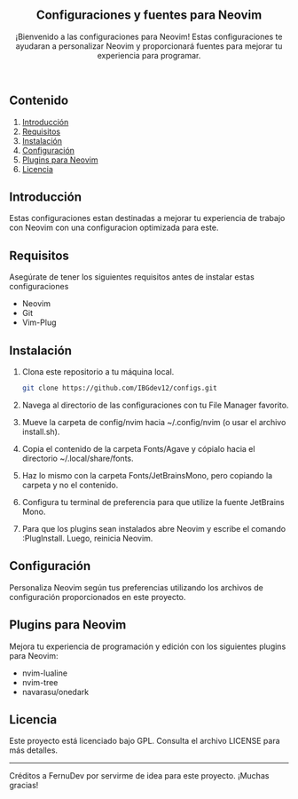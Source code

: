 <div align="center">
<br>
   
## Configuraciones y fuentes para Neovim
¡Bienvenido a las configuraciones para Neovim! Estas configuraciones te ayudaran a personalizar Neovim y proporcionará fuentes para mejorar tu experiencia para programar.

</br>
</div>

## Contenido
1. [Introducción](#introducción)
2. [Requisitos](#requisitos)
3. [Instalación](#instalación)
4. [Configuración](#configuración)
5. [Plugins para Neovim](#plugins-para-neovim)
6. [Licencia](#licencia)

## Introducción
Estas configuraciones estan destinadas a mejorar tu experiencia de trabajo con Neovim con una configuracion optimizada para este.

## Requisitos
Asegúrate de tener los siguientes requisitos antes de instalar estas configuraciones

- Neovim
- Git
- Vim-Plug

## Instalación
1. Clona este repositorio a tu máquina local.

   ```bash
   git clone https://github.com/IBGdev12/configs.git
   ```
2. Navega al directorio de las configuraciones con tu File Manager favorito.
3. Mueve la carpeta de config/nvim hacia ~/.config/nvim (o usar el archivo install.sh).
4. Copia el contenido de la carpeta Fonts/Agave y cópialo hacia el directorio ~/.local/share/fonts.
5. Haz lo mismo con la carpeta Fonts/JetBrainsMono, pero copiando la carpeta y no el contenido.
6. Configura tu terminal de preferencia para que utilize la fuente JetBrains Mono.
7. Para que los plugins sean instalados abre Neovim y escribe el comando :PlugInstall. Luego, reinicia Neovim.

## Configuración
Personaliza Neovim según tus preferencias utilizando los archivos de configuración proporcionados en este proyecto.

## Plugins para Neovim
Mejora tu experiencia de programación y edición con los siguientes plugins para Neovim:

- nvim-lualine
- nvim-tree
- navarasu/onedark

## Licencia

Este proyecto está licenciado bajo GPL. Consulta el archivo LICENSE para más detalles.

---

Créditos a FernuDev por servirme de idea para este proyecto. ¡Muchas gracias!
